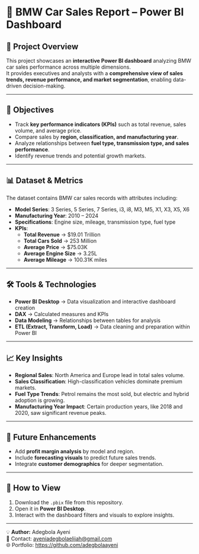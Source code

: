 # 🚗 BMW Car Sales Report – Power BI Dashboard

## 📌 Project Overview  
This project showcases an **interactive Power BI dashboard** analyzing BMW car sales performance across multiple dimensions.  
It provides executives and analysts with a **comprehensive view of sales trends, revenue performance, and market segmentation**, enabling data-driven decision-making.

---

## 🎯 Objectives  
- Track **key performance indicators (KPIs)** such as total revenue, sales volume, and average price.  
- Compare sales by **region, classification, and manufacturing year**.  
- Analyze relationships between **fuel type, transmission type, and sales performance**.  
- Identify revenue trends and potential growth markets.

---

## 📊 Dataset & Metrics  
The dataset contains BMW car sales records with attributes including:  
- **Model Series**: 3 Series, 5 Series, 7 Series, i3, i8, M3, M5, X1, X3, X5, X6  
- **Manufacturing Year**: 2010 – 2024  
- **Specifications**: Engine size, mileage, transmission type, fuel type  
- **KPIs**:  
  - **Total Revenue** → $19.01 Trillion  
  - **Total Cars Sold** → 253 Million  
  - **Average Price** → $75.03K  
  - **Average Engine Size** → 3.25L  
  - **Average Mileage** → 100.31K miles  

---

## 🛠 Tools & Technologies  
- **Power BI Desktop** → Data visualization and interactive dashboard creation  
- **DAX** → Calculated measures and KPIs  
- **Data Modeling** → Relationships between tables for analysis  
- **ETL (Extract, Transform, Load)** → Data cleaning and preparation within Power BI  

---

## 📈 Key Insights  
- **Regional Sales**: North America and Europe lead in total sales volume.  
- **Sales Classification**: High-classification vehicles dominate premium markets.  
- **Fuel Type Trends**: Petrol remains the most sold, but electric and hybrid adoption is growing.  
- **Manufacturing Year Impact**: Certain production years, like 2018 and 2020, saw significant revenue peaks.  

---

## 📆 Future Enhancements  
- Add **profit margin analysis** by model and region.  
- Include **forecasting visuals** to predict future sales trends.  
- Integrate **customer demographics** for deeper segmentation.

---

## 📎 How to View  
1. Download the `.pbix` file from this repository.  
2. Open it in **Power BI Desktop**.  
3. Interact with the dashboard filters and visuals to explore insights.

---

💡 **Author:** Adegbola Ayeni  
📧 Contact: ayeniadegbolaelijah@gmail.com  
🌐 Portfolio: https://github.com/adegbolaayeni
